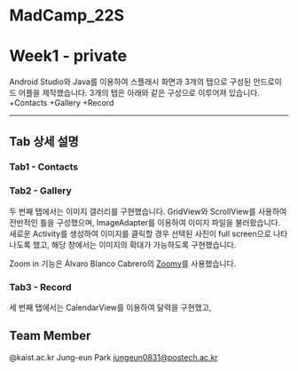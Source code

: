 # MadCamp_22S
# Week1 - private

Android Studio와 Java를 이용하여 스플래시 화면과 3개의 탭으로 구성된 안드로이드 어플을 제작했습니다.
3개의 탭은 아래와 같은 구성으로 이루어져 있습니다. 
+Contacts
+Gallery
+Record

-----------
## Tab 상세 설명

### Tab1 - Contacts


### Tab2 - Gallery
두 번째 탭에서는 이미지 갤러리를 구현했습니다. 
GridView와 ScrollView를 사용하여 전반적인 틀을 구성했으며, ImageAdapter를 이용하여 이미지 파일을 불러왔습니다.
새로운 Activity를 생성하여 이미지를 클릭할 경우 선택된 사진이 full screen으로 나타나도록 했고, 해당 창에서는 이미지의 확대가 가능하도록 구현했습니다.

Zoom in 기능은 Álvaro Blanco Cabrero의 [Zoomy](https://github.com/imablanco/Zoomy)를 사용했습니다.

### Tab3 - Record
세 번째 탭에서는 
CalendarView를 이용하여 달력을 구현했고, 

## Team Member
@kaist.ac.kr
Jung-eun Park <jungeun0831@postech.ac.kr>
